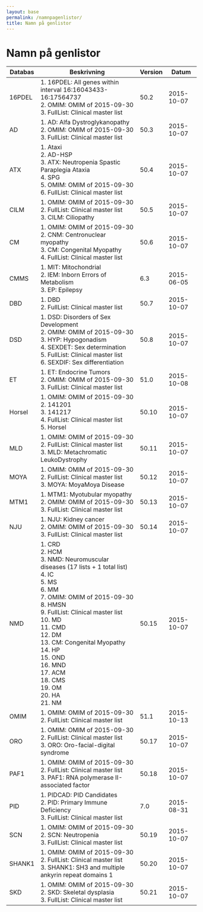 ```yaml
---
layout: base
permalink: /namnpagenlistor/
title: Namn på genlistor
---
```


# Namn på genlistor

|Databas|Beskrivning|Version|Datum|
|---|---|---|---|
|16PDEL|1. 16PDEL: All genes within interval 16:16043433-16:17564737<br />2. OMIM: OMIM of 2015-09-30<br />3. FullList: Clinical master list<br />|50.2|2015-10-07|
|AD|1. AD: Alfa Dystroglykanopathy<br />2. OMIM: OMIM of 2015-09-30<br />3. FullList: Clinical master list<br />|50.3|2015-10-07|
|ATX|1. Ataxi<br />2. AD-HSP<br />3. ATX: Neutropenia Spastic Paraplegia Ataxia<br />4. SPG<br />5. OMIM: OMIM of 2015-09-30<br />6. FullList: Clinical master list<br />|50.4|2015-10-07|
|CILM|1. OMIM: OMIM of 2015-09-30<br />2. FullList: Clinical master list<br />3. CILM: Ciliopathy<br />|50.5|2015-10-07|
|CM|1. OMIM: OMIM of 2015-09-30<br />2. CNM: Centronuclear myopathy<br />3. CM: Congenital Myopathy<br />4. FullList: Clinical master list<br />|50.6|2015-10-07|
|CMMS|1. MIT: Mitochondrial<br />2. IEM: Inborn Errors of Metabolism<br />3. EP: Epilepsy<br />|6.3|2015-06-05|
|DBD|1. DBD<br />2. FullList: Clinical master list<br />|50.7|2015-10-07|
|DSD|1. DSD: Disorders of Sex Development<br />2. OMIM: OMIM of 2015-09-30<br />3. HYP: Hypogonadism<br />4. SEXDET: Sex determination<br />5. FullList: Clinical master list<br />6. SEXDIF: Sex differentiation<br />|50.8|2015-10-07|
|ET|1. ET: Endocrine Tumors<br />2. OMIM: OMIM of 2015-09-30<br />3. FullList: Clinical master list<br />|51.0|2015-10-08|
|Horsel|1. OMIM: OMIM of 2015-09-30<br />2. 141201<br />3. 141217<br />4. FullList: Clinical master list<br />5. Horsel<br />|50.10|2015-10-07|
|MLD|1. OMIM: OMIM of 2015-09-30<br />2. FullList: Clinical master list<br />3. MLD: Metachromatic LeukoDystrophy<br />|50.11|2015-10-07|
|MOYA|1. OMIM: OMIM of 2015-09-30<br />2. FullList: Clinical master list<br />3. MOYA: MoyaMoya Disease<br />|50.12|2015-10-07|
|MTM1|1. MTM1: Myotubular myopathy<br />2. OMIM: OMIM of 2015-09-30<br />3. FullList: Clinical master list<br />|50.13|2015-10-07|
|NJU|1. NJU: Kidney cancer<br />2. OMIM: OMIM of 2015-09-30<br />3. FullList: Clinical master list<br />|50.14|2015-10-07|
|NMD|1. CRD<br />2. HCM<br />3. NMD: Neuromuscular diseases (17 lists + 1 total list)<br />4. IC<br />5. MS<br />6. MM<br />7. OMIM: OMIM of 2015-09-30<br />8. HMSN<br />9. FullList: Clinical master list<br />10. MD<br />11. CMD<br />12. DM<br />13. CM: Congenital Myopathy<br />14. HP<br />15. OND<br />16. MND<br />17. ACM<br />18. CMS<br />19. OM<br />20. HA<br />21. NM<br />|50.15|2015-10-07|
|OMIM|1. OMIM: OMIM of 2015-09-30<br />2. FullList: Clinical master list<br />|51.1|2015-10-13|
|ORO|1. OMIM: OMIM of 2015-09-30<br />2. FullList: Clinical master list<br />3. ORO: Oro-facial-digital syndrome<br />|50.17|2015-10-07|
|PAF1|1. OMIM: OMIM of 2015-09-30<br />2. FullList: Clinical master list<br />3. PAF1: RNA polymerase II-associated factor<br />|50.18|2015-10-07|
|PID|1. PIDCAD: PID Candidates<br />2. PID: Primary Immune Deficiency<br />3. FullList: Clinical master list<br />|7.0|2015-08-31|
|SCN|1. OMIM: OMIM of 2015-09-30<br />2. SCN: Neutropenia<br />3. FullList: Clinical master list<br />|50.19|2015-10-07|
|SHANK1|1. OMIM: OMIM of 2015-09-30<br />2. FullList: Clinical master list<br />3. SHANK1: SH3 and multiple ankyrin repeat domains 1<br />|50.20|2015-10-07|
|SKD|1. OMIM: OMIM of 2015-09-30<br />2. SKD: Skeletal dysplasia<br />3. FullList: Clinical master list<br />|50.21|2015-10-07|
